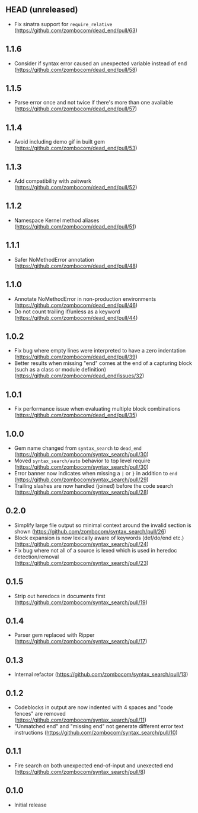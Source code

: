 ## HEAD (unreleased)

- Fix sinatra support for `require_relative` (https://github.com/zombocom/dead_end/pull/63)

## 1.1.6

- Consider if syntax error caused an unexpected variable instead of end (https://github.com/zombocom/dead_end/pull/58)

## 1.1.5

- Parse error once and not twice if there's more than one available (https://github.com/zombocom/dead_end/pull/57)

## 1.1.4

- Avoid including demo gif in built gem (https://github.com/zombocom/dead_end/pull/53)

## 1.1.3

- Add compatibility with zeitwerk (https://github.com/zombocom/dead_end/pull/52)

## 1.1.2

- Namespace Kernel method aliases (https://github.com/zombocom/dead_end/pull/51)

## 1.1.1

- Safer NoMethodError annotation (https://github.com/zombocom/dead_end/pull/48)

## 1.1.0

- Annotate NoMethodError in non-production environments (https://github.com/zombocom/dead_end/pull/46)
- Do not count trailing if/unless as a keyword (https://github.com/zombocom/dead_end/pull/44)

## 1.0.2

- Fix bug where empty lines were interpreted to have a zero indentation (https://github.com/zombocom/dead_end/pull/39)
- Better results when missing "end" comes at the end of a capturing block (such as a class or module definition) (https://github.com/zombocom/dead_end/issues/32)

## 1.0.1

- Fix performance issue when evaluating multiple block combinations (https://github.com/zombocom/dead_end/pull/35)

## 1.0.0

- Gem name changed from `syntax_search` to `dead_end` (https://github.com/zombocom/syntax_search/pull/30)
- Moved `syntax_search/auto` behavior to top level require (https://github.com/zombocom/syntax_search/pull/30)
- Error banner now indicates when missing a `|` or `}` in addition to `end` (https://github.com/zombocom/syntax_search/pull/29)
- Trailing slashes are now handled (joined) before the code search (https://github.com/zombocom/syntax_search/pull/28)

## 0.2.0

- Simplify large file output so minimal context around the invalid section is shown (https://github.com/zombocom/syntax_search/pull/26)
- Block expansion is now lexically aware of keywords (def/do/end etc.) (https://github.com/zombocom/syntax_search/pull/24)
- Fix bug where not all of a source is lexed which is used in heredoc detection/removal (https://github.com/zombocom/syntax_search/pull/23)

## 0.1.5

- Strip out heredocs in documents first (https://github.com/zombocom/syntax_search/pull/19)

## 0.1.4

- Parser gem replaced with Ripper (https://github.com/zombocom/syntax_search/pull/17)

## 0.1.3

- Internal refactor (https://github.com/zombocom/syntax_search/pull/13)

## 0.1.2

- Codeblocks in output are now indented with 4 spaces and "code fences" are removed (https://github.com/zombocom/syntax_search/pull/11)
- "Unmatched end" and "missing end" not generate different error text instructions (https://github.com/zombocom/syntax_search/pull/10)

## 0.1.1

- Fire search on both unexpected end-of-input and unexected end (https://github.com/zombocom/syntax_search/pull/8)

## 0.1.0

- Initial release

